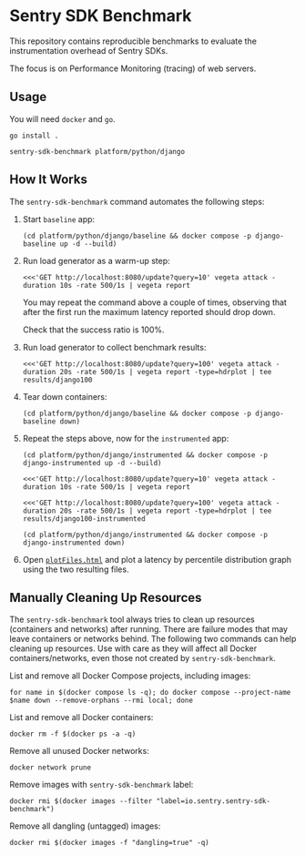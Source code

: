 # Sentry SDK Benchmark

This repository contains reproducible benchmarks to evaluate the instrumentation overhead of Sentry SDKs.

The focus is on Performance Monitoring (tracing) of web servers.

## Usage

You will need `docker` and `go`.

```shell
go install .
```

```shell
sentry-sdk-benchmark platform/python/django
```

## How It Works

The `sentry-sdk-benchmark` command automates the following steps:

1. Start `baseline` app:

    ```shell
    (cd platform/python/django/baseline && docker compose -p django-baseline up -d --build)
    ```

2. Run load generator as a warm-up step:

    ```shell
    <<<'GET http://localhost:8080/update?query=10' vegeta attack -duration 10s -rate 500/1s | vegeta report
    ```

    You may repeat the command above a couple of times, observing that after the first run the maximum latency reported should drop down.

    Check that the success ratio is 100%.

3. Run load generator to collect benchmark results:

    ```shell
    <<<'GET http://localhost:8080/update?query=100' vegeta attack -duration 20s -rate 500/1s | vegeta report -type=hdrplot | tee results/django100
    ```

4. Tear down containers:

    ```shell
    (cd platform/python/django/baseline && docker compose -p django-baseline down)
    ```

5. Repeat the steps above, now for the `instrumented` app:

    ```shell
    (cd platform/python/django/instrumented && docker compose -p django-instrumented up -d --build)
    ```

    ```shell
    <<<'GET http://localhost:8080/update?query=10' vegeta attack -duration 10s -rate 500/1s | vegeta report
    ```

    ```shell
    <<<'GET http://localhost:8080/update?query=100' vegeta attack -duration 20s -rate 500/1s | vegeta report -type=hdrplot | tee results/django100-instrumented
    ```

    ```shell
    (cd platform/python/django/instrumented && docker compose -p django-instrumented down)
    ```

6. Open [`plotFiles.html`](tool/plot-hdr-histogram/plotFiles.html) and plot a latency by percentile distribution graph using the two resulting files.

## Manually Cleaning Up Resources

The `sentry-sdk-benchmark` tool always tries to clean up resources (containers and networks) after running. There are failure modes that may leave containers or networks behind. The following two commands can help cleaning up resources. Use with care as they will affect all Docker containers/networks, even those not created by `sentry-sdk-benchmark`.

List and remove all Docker Compose projects, including images:

```shell
for name in $(docker compose ls -q); do docker compose --project-name $name down --remove-orphans --rmi local; done
```

List and remove all Docker containers:

```shell
docker rm -f $(docker ps -a -q)
```

Remove all unused Docker networks:

```shell
docker network prune
```

Remove images with `sentry-sdk-benchmark` label:

```shell
docker rmi $(docker images --filter "label=io.sentry.sentry-sdk-benchmark")
```

Remove all dangling (untagged) images:

```shell
docker rmi $(docker images -f "dangling=true" -q)
```
